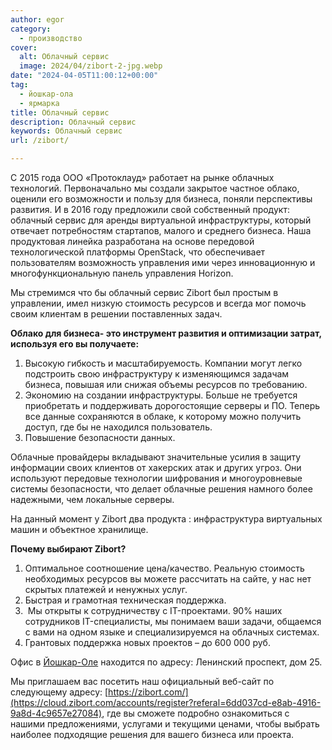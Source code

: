 ```yaml
---
author: egor
category:
  - производство
cover:
  alt: Облачный сервис
  image: 2024/04/zibort-2-jpg.webp
date: "2024-04-05T11:00:12+00:00"
tag:
  - йошкар-ола
  - ярмарка
title: Облачный сервис
description: Облачный сервис
keywords: Облачный сервис
url: /zibort/

---
```

С 2015 года ООО «Протоклауд» работает на рынке облачных технологий. Первоначально мы создали закрытое частное облако, оценили его возможности и пользу для бизнеса, поняли перспективы развития. И в 2016 году предложили свой собственный продукт: облачный сервис для аренды виртуальной инфраструктуры, который отвечает потребностям стартапов, малого и среднего бизнеса. Наша продуктовая линейка разработана на основе передовой технологической платформы OpenStack, что обеспечивает пользователям возможность управления ими через инновационную и многофункциональную панель управления Horizon.

Мы стремимся что бы облачный сервис Zibort был простым в управлении, имел низкую стоимость ресурсов и всегда мог помочь своим клиентам в решении поставленных задач.

**Облако для бизнеса\- это инструмент развития и оптимизации затрат, используя его вы получаете:**

1. Высокую гибкость и масштабируемость. Компании могут легко подстроить свою инфраструктуру к изменяющимся задачам бизнеса, повышая или снижая объемы ресурсов по требованию.
1. Экономию на создании инфраструктуры. Больше не требуется приобретать и поддерживать дорогостоящие серверы и ПО. Теперь все данные сохраняются в облаке, к которому можно получить доступ, где бы не находился пользователь.
1. Повышение безопасности данных.

Облачные провайдеры вкладывают значительные усилия в защиту информации своих клиентов от хакерских атак и других угроз. Они используют передовые технологии шифрования и многоуровневые системы безопасности, что делает облачные решения намного более надежными, чем локальные серверы.

На данный момент у Zibort два продукта : инфраструктура виртуальных машин и объектное хранилище.

**Почему выбирают Zibort?**

1. Оптимальное соотношение цена/качество. Реальную стоимость необходимых ресурсов вы можете рассчитать на сайте, у нас нет скрытых платежей и ненужных услуг.
1. Быстрая и грамотная техническая поддержка.
1.  Мы открыты к сотрудничеству с IT-проектами. 90% наших сотрудников IT-специалисты, мы понимаем ваши задачи, общаемся с вами на одном языке и специализируемся на облачных системах.
1. Грантовых поддержка новых проектов – до 600 000 руб.

Офис в [Йошкар-Оле](/yoshkar-ola/) находится по адресу: Ленинский проспект, дом 25.

Мы приглашаем вас посетить наш официальный веб-сайт по следующему адресу: [https://zibort.com/](https://cloud.zibort.com/accounts/register?referal=6dd037cd-e8ab-4916-9a8d-4c9657e27084), где вы сможете подробно ознакомиться с нашими предложениями, услугами и текущими ценами, чтобы выбрать наиболее подходящие решения для вашего бизнеса или проекта.
